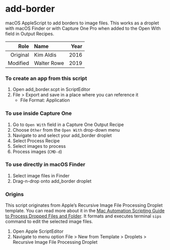 # add-border

macOS AppleScript to add borders to image files. This works as a droplet with macOS Finder or with Capture One Pro when added to the Open With field in Output Recipes.


| Role | Name | Year |
| ---: | :--- | ---: |
| Original | Kim Aldis | 2016 |
| Modified | Walter Rowe | 2019 |


### To create an app from this script
1. Open add_border.scpt in ScriptEditor
2. File > Export and save in a place where you can reference it
	* File Format: Application


### To use inside Capture One
1. Go to `Open With` field in a Capture One Output Recipe
2. Choose `Other` from the `Open With` drop-down menu
3. Navigate to and select your add_border droplet
4. Select Process Recipe
5. Select images to process
6. Process images (`CMD-d`)


### To use directly in macOS Finder
1. Select image files in Finder
2. Drag-n-drop onto add_border droplet
  

### Origins
This script originates from Apple’s Recursive Image File Processing Droplet template. You can read more about it in the [Mac Automation Scripting Guide to Process Dropped Files and Folder](https://developer.apple.com/library/content/documentation/LanguagesUtilities/Conceptual/MacAutomationScriptingGuide/ProcessDroppedFilesandFolders.html). It formats and executes terminal `sips` command to edit the selected image files.
1. Open Apple ScriptEditor
2. Navigate to menu option File > New from Template > Droplets > Recursive Image File Processing Droplet


